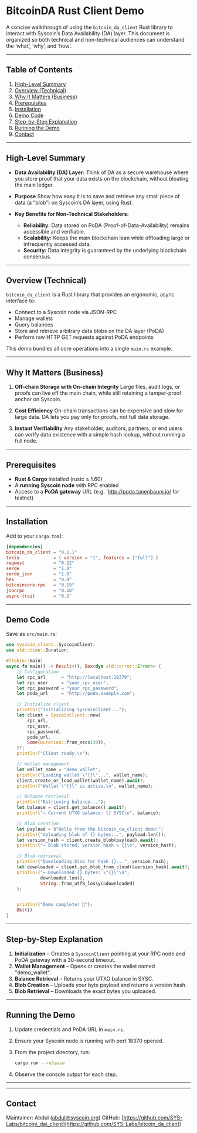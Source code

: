 # BitcoinDA Rust Client Demo

A concise walkthrough of using the `bitcoin_da_client` Rust library to interact with Syscoin’s Data Availability (DA) layer. 
This document is organized so both technical and non-technical audiences can understand the ‘what’, ‘why’, and ‘how’.

---

## Table of Contents

1. [High-Level Summary](#high-level-summary)
2. [Overview (Technical)](#overview-technical)
3. [Why It Matters (Business)](#why-it-matters-business)
4. [Prerequisites](#prerequisites)
5. [Installation](#installation)
6. [Demo Code](#demo-code)
7. [Step-by-Step Explanation](#step-by-step-explanation)
8. [Running the Demo](#running-the-demo)
9. [Contact](#contact)

---

## High-Level Summary

* **Data Availability (DA) Layer:** Think of DA as a secure warehouse where you store proof that your data exists on the blockchain, without bloating the main ledger.
* **Purpose** Show how easy it is to save and retrieve any small piece of data (a “blob”) on Syscoin’s DA layer, using Rust.
* **Key Benefits for Non-Technical Stakeholders:**

    * **Reliability:** Data stored on PoDA (Proof-of-Data-Availability) remains accessible and verifiable.
    * **Scalability:** Keeps the main blockchain lean while offloading large or infrequently accessed data.
    * **Security:** Data integrity is guaranteed by the underlying blockchain consensus.

---

## Overview (Technical)

`bitcoin_da_client` is a Rust library that provides an ergonomic, async interface to:

* Connect to a Syscoin node via JSON-RPC
* Manage wallets
* Query balances
* Store and retrieve arbitrary data blobs on the DA layer (PoDA)
* Perform raw HTTP GET requests against PoDA endpoints

This demo bundles all core operations into a single `main.rs` example.

---

## Why It Matters (Business)

1. **Off-chain Storage with On-chain Integrity**
   Large files, audit logs, or proofs can live off the main chain, while still retaining a tamper-proof anchor on Syscoin.

2. **Cost Efficiency**
   On-chain transactions can be expensive and slow for large data. DA lets you pay only for proofs, not full data storage.

3. **Instant Verifiability**
   Any stakeholder, auditors, partners, or end users can verify data existence with a simple hash lookup, without running a full node.

---

## Prerequisites

* **Rust & Cargo** installed (rustc ≥ 1.60)
* A **running Syscoin node** with RPC enabled
* Access to a **PoDA gateway** URL (e.g. `http://poda.tanenbaum.io/ for testnet)

---

## Installation

Add to your `Cargo.toml`:

```toml
[dependencies]
bitcoin_da_client = "0.1.1"
tokio             = { version = "1", features = ["full"] }
reqwest           = "0.12"
serde             = "1.0"
serde_json        = "1.0"
hex               = "0.4"
bitcoincore-rpc   = "0.19"
jsonrpc           = "0.18"
async-trait       = "0.1"
```

---

## Demo Code

Save as `src/main.rs`:

```rust
use syscoin_client::SyscoinClient;
use std::time::Duration;

#[tokio::main]
async fn main() -> Result<(), Box<dyn std::error::Error>> {
    // Configuration
    let rpc_url      = "http://localhost:18370";
    let rpc_user     = "your_rpc_user";
    let rpc_password = "your_rpc_password";
    let poda_url     = "http://poda.example.com";

    // Initialize client
    println!("Initializing SyscoinClient...");
    let client = SyscoinClient::new(
        rpc_url,
        rpc_user,
        rpc_password,
        poda_url,
        Some(Duration::from_secs(30)),
    )?;
    println!("Client ready.\n");

    // Wallet management
    let wallet_name = "demo_wallet";
    println!("Loading wallet \"{}\"...", wallet_name);
    client.create_or_load_wallet(wallet_name).await?;
    println!("Wallet \"{}\" is active.\n", wallet_name);

    // Balance retrieval
    println!("Retrieving balance...");
    let balance = client.get_balance().await?;
    println!("→ Current UTXO balance: {} SYSC\n", balance);

    // Blob creation
    let payload = b"Hello from the bitcoin_da_client demo!";
    println!("Uploading blob of {} bytes...", payload.len());
    let version_hash = client.create_blob(payload).await?;
    println!("→ Blob stored; version hash = {}\n", version_hash);

    // Blob retrieval
    println!("Downloading blob for hash {}...", version_hash);
    let downloaded = client.get_blob_from_cloud(&version_hash).await?;
    println!("→ Downloaded {} bytes: \"{}\"\n",
             downloaded.len(),
             String::from_utf8_lossy(&downloaded)
    );


    println!("Demo complete! 🎉");
    Ok(())
}
```

---

## Step-by-Step Explanation

1. **Initialization** – Creates a `SyscoinClient` pointing at your RPC node and PoDA gateway with a 30-second timeout.
2. **Wallet Management** – Opens or creates the wallet named "demo\_wallet".
3. **Balance Retrieval** – Returns your UTXO balance in SYSC.
4. **Blob Creation** – Uploads your byte payload and returns a version hash.
5. **Blob Retrieval** – Downloads the exact bytes you uploaded.

---

## Running the Demo

1. Update credentials and PoDA URL in `main.rs`.
2. Ensure your Syscoin node is running with port 18370 opened.
3. From the project directory, run:

   ```bash
   cargo run --release
   ```
4. Observe the console output for each step.

---


---

## Contact

Maintainer: Abdul ([abdul@syscoin.org](mailto:abdul@syscoin.org))
GitHub: [https://github.com/SYS-Labs/bitcoin\_da\_client](https://github.com/SYS-Labs/bitcoin_da_client)
